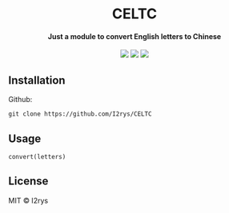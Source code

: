 <h1 align="center">CELTC</h1>
<h4 align="center">Just a module to convert English letters to Chinese</h4>
<p align="center">
	<a href="https://github.com/I2rys/CELTC/blob/main/LICENSE"><img src="https://img.shields.io/github/license/I2rys/CELTC?style=flat-square"></img></a>
	<a href="https://github.com/I2rys/CELTC/issues"><img src="https://img.shields.io/github/issues/I2rys/CELTC.svg"></img></a>
	<a href="https://nodejs.org/"><img src="https://img.shields.io/badge/-Nodejs-green?style=flat-square&logo=Node.js"></img></a>
</p>


## Installation
Github:

    git clone https://github.com/I2rys/CELTC

## Usage
```
convert(letters)
```

## License
MIT © I2rys
